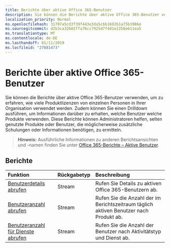 ```yaml
---
title: Berichte über aktive Office 365-Benutzer
description: Sie können die Berichte über aktive Office 365-Benutzer verwenden, um zu erfahren, wie viele Produktlizenzen von einzelnen Personen in Ihrer Organisation verwendet werden. Zudem können Sie einen Drilldown ausführen, um Informationen darüber zu erhalten, welche Benutzer welche Produkte verwenden. Diese Berichte können Administratoren helfen, selten genutzte Produkte oder Benutzer, die möglicherweise zusätzliche Schulungen oder Informationen benötigen, zu ermitteln.
localization_priority: Normal
ms.openlocfilehash: 31707a5cd3f39f443e3da5c6b169261a75b3986e
ms.sourcegitcommit: d2b3ca32602ffa76cc7925d7f4d1e2258e611ea5
ms.translationtype: MT
ms.contentlocale: de-DE
ms.lasthandoff: 01/11/2019
ms.locfileid: "27881473"
---
```

# <a name="office-365-active-users-reports"></a>Berichte über aktive Office 365-Benutzer

Sie können die Berichte über aktive Office 365-Benutzer verwenden, um zu erfahren, wie viele Produktlizenzen von einzelnen Personen in Ihrer Organisation verwendet werden. Zudem können Sie einen Drilldown ausführen, um Informationen darüber zu erhalten, welche Benutzer welche Produkte verwenden. Diese Berichte können Administratoren helfen, selten genutzte Produkte oder Benutzer, die möglicherweise zusätzliche Schulungen oder Informationen benötigen, zu ermitteln.

> **Hinweis:** Ausführliche Informationen zu anderen Berichtsansichten und -namen finden Sie unter [Office 365-Berichte – Aktive Benutzer](https://support.office.com/client/Active-Users-fc1cf1d0-cd84-43fd-adb7-a4c4dfa8112d).

## <a name="reports"></a>Berichte
| Funktion                                 | Rückgabetyp | Beschreibung                              |
| :--------------------------------------- | :---------- | :--------------------------------------- |
| [Benutzerdetails abrufen](../api/reportroot-getoffice365activeuserdetail.md) | Stream      | Rufen Sie Details zu aktiven Office 365-Benutzern ab. |
| [Benutzeranzahl abrufen](../api/reportroot-getoffice365activeusercounts.md) | Stream      | Rufen Sie die Anzahl der im Berichtszeitraum täglich aktiven Benutzer nach Produkt ab. |
| [Benutzeranzahl für Dienste abrufen](../api/reportroot-getoffice365servicesusercounts.md) | Stream      | Rufen Sie die Anzahl der Benutzer nach Aktivitätstyp und Dienst ab. |
